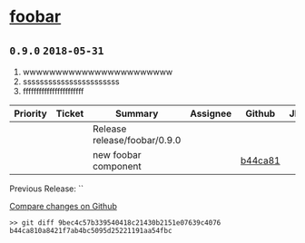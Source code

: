 # [foobar](https://github.com/Formlabs/factory-software/tree/master/components/foobar)


## `0.9.0` `2018-05-31`

1. wwwwwwwwwwwwwwwwwwwwwww
2. sssssssssssssssssssssss
3. fffffffffffffffffffffff

| Priority | Ticket | Summary | Assignee | Github | JIRA |
|----------|--------|---------|----------|--------|------|
|||Release release/foobar/0.9.0||[](https://github.com/Formlabs/factory-software/commit/)|[](https://formlabs.atlassian.net/browse/)|
|||new foobar component||[b44ca81](https://github.com/Formlabs/factory-software/commit/b44ca810a8421f7ab4bc5095d25221191aa54fbc)|[](https://formlabs.atlassian.net/browse/)|

Previous Release: ``

[Compare changes on Github](https://github.com/steveliu-formlabs/release-notes-generator/compare/9bec4c57b339540418c21430b2151e07639c4076...b44ca810a8421f7ab4bc5095d25221191aa54fbc)


```
>> git diff 9bec4c57b339540418c21430b2151e07639c4076 b44ca810a8421f7ab4bc5095d25221191aa54fbc
```
